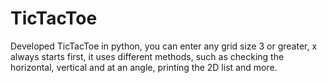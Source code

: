 # TicTacToe
Developed TicTacToe in python, you can enter any grid size 3 or greater, x always starts first, it uses different methods, such as checking the horizontal, vertical and at an angle, printing the 2D list  and more. 

